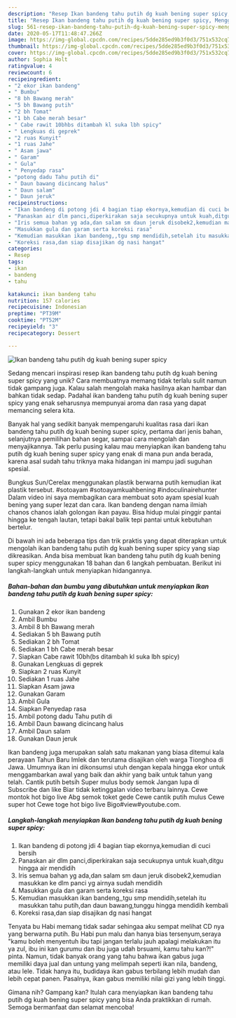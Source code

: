 ```yaml
---
description: "Resep Ikan bandeng tahu putih dg kuah bening super spicy, Menggugah Selera"
title: "Resep Ikan bandeng tahu putih dg kuah bening super spicy, Menggugah Selera"
slug: 561-resep-ikan-bandeng-tahu-putih-dg-kuah-bening-super-spicy-menggugah-selera
date: 2020-05-17T11:48:47.266Z
image: https://img-global.cpcdn.com/recipes/5dde285ed9b3f0d3/751x532cq70/ikan-bandeng-tahu-putih-dg-kuah-bening-super-spicy-foto-resep-utama.jpg
thumbnail: https://img-global.cpcdn.com/recipes/5dde285ed9b3f0d3/751x532cq70/ikan-bandeng-tahu-putih-dg-kuah-bening-super-spicy-foto-resep-utama.jpg
cover: https://img-global.cpcdn.com/recipes/5dde285ed9b3f0d3/751x532cq70/ikan-bandeng-tahu-putih-dg-kuah-bening-super-spicy-foto-resep-utama.jpg
author: Sophia Holt
ratingvalue: 4
reviewcount: 6
recipeingredient:
- "2 ekor ikan bandeng"
- " Bumbu"
- "8 bh Bawang merah"
- "5 bh Bawang putih"
- "2 bh Tomat"
- "1 bh Cabe merah besar"
- " Cabe rawit 10bhbs ditambah kl suka lbh spicy"
- " Lengkuas di geprek"
- "2 ruas Kunyit"
- "1 ruas Jahe"
- " Asam jawa"
- " Garam"
- " Gula"
- " Penyedap rasa"
- "potong dadu Tahu putih di"
- " Daun bawang dicincang halus"
- " Daun salam"
- " Daun jeruk"
recipeinstructions:
- "Ikan bandeng di potong jdi 4 bagian tiap ekornya,kemudian di cuci bersih"
- "Panaskan air dlm panci,diperkirakan saja secukupnya untuk kuah,ditgu hingga air mendidih"
- "Iris semua bahan yg ada,dan salam sm daun jeruk disobek2,kemudian masukkan ke dlm panci yg airnya sudah mendidih"
- "Masukkan gula dan garam serta koreksi rasa"
- "Kemudian masukkan ikan bandeng,,tgu smp mendidih,setelah itu masukkan tahu putih,dan daun bawang,tunggu hingga mendidih kembali"
- "Koreksi rasa,dan siap disajikan dg nasi hangat"
categories:
- Resep
tags:
- ikan
- bandeng
- tahu

katakunci: ikan bandeng tahu 
nutrition: 157 calories
recipecuisine: Indonesian
preptime: "PT39M"
cooktime: "PT52M"
recipeyield: "3"
recipecategory: Dessert

---
```



![Ikan bandeng tahu putih dg kuah bening super spicy](https://img-global.cpcdn.com/recipes/5dde285ed9b3f0d3/751x532cq70/ikan-bandeng-tahu-putih-dg-kuah-bening-super-spicy-foto-resep-utama.jpg)

Sedang mencari inspirasi resep ikan bandeng tahu putih dg kuah bening super spicy yang unik? Cara membuatnya memang tidak terlalu sulit namun tidak gampang juga. Kalau salah mengolah maka hasilnya akan hambar dan bahkan tidak sedap. Padahal ikan bandeng tahu putih dg kuah bening super spicy yang enak seharusnya mempunyai aroma dan rasa yang dapat memancing selera kita.

Banyak hal yang sedikit banyak mempengaruhi kualitas rasa dari ikan bandeng tahu putih dg kuah bening super spicy, pertama dari jenis bahan, selanjutnya pemilihan bahan segar, sampai cara mengolah dan menyajikannya. Tak perlu pusing kalau mau menyiapkan ikan bandeng tahu putih dg kuah bening super spicy yang enak di mana pun anda berada, karena asal sudah tahu triknya maka hidangan ini mampu jadi suguhan spesial.

Bungkus Sun/Cerelax menggunakan plastik berwarna putih kemudian ikat plastik tersebut. #sotoayam #sotoayamkuahbening #indoculinairehunter Dalam video ini saya membagikan cara membuat soto ayam spesial kuah bening yang super lezat dan cara. Ikan bandeng dengan nama ilmiah chanos chanos ialah golongan ikan payau. Bisa hidup mulai pinggir pantai hingga ke tengah lautan, tetapi bakal balik tepi pantai untuk kebutuhan bertelur.


Di bawah ini ada beberapa tips dan trik praktis yang dapat diterapkan untuk mengolah ikan bandeng tahu putih dg kuah bening super spicy yang siap dikreasikan. Anda bisa membuat Ikan bandeng tahu putih dg kuah bening super spicy menggunakan 18 bahan dan 6 langkah pembuatan. Berikut ini langkah-langkah untuk menyiapkan hidangannya.

<!--inarticleads1-->

##### Bahan-bahan dan bumbu yang dibutuhkan untuk menyiapkan Ikan bandeng tahu putih dg kuah bening super spicy:

1. Gunakan 2 ekor ikan bandeng
1. Ambil  Bumbu
1. Ambil 8 bh Bawang merah
1. Sediakan 5 bh Bawang putih
1. Sediakan 2 bh Tomat
1. Sediakan 1 bh Cabe merah besar
1. Siapkan  Cabe rawit 10bh(bs ditambah kl suka lbh spicy)
1. Gunakan  Lengkuas di geprek
1. Siapkan 2 ruas Kunyit
1. Sediakan 1 ruas Jahe
1. Siapkan  Asam jawa
1. Gunakan  Garam
1. Ambil  Gula
1. Siapkan  Penyedap rasa
1. Ambil potong dadu Tahu putih di
1. Ambil  Daun bawang dicincang halus
1. Ambil  Daun salam
1. Gunakan  Daun jeruk


Ikan bandeng juga merupakan salah satu makanan yang biasa ditemui kala perayaan Tahun Baru Imlek dan terutama disajikan oleh warga Tionghoa di Jawa. Umumnya ikan ini dikonsumsi utuh dengan kepala hingga ekor untuk menggambarkan awal yang baik dan akhir yang baik untuk tahun yang telah. Cantik putih betsih Super mulus body semok Jangan lupa di Subscribe dan like Biar tidak ketinggalan video terbaru lainnya. Cewe montok hot bigo live Abg semok toket gede Cewe cantik putih mulus Cewe super hot Cewe toge hot bigo live Bigo#view#youtube.com. 

<!--inarticleads2-->

##### Langkah-langkah menyiapkan Ikan bandeng tahu putih dg kuah bening super spicy:

1. Ikan bandeng di potong jdi 4 bagian tiap ekornya,kemudian di cuci bersih
1. Panaskan air dlm panci,diperkirakan saja secukupnya untuk kuah,ditgu hingga air mendidih
1. Iris semua bahan yg ada,dan salam sm daun jeruk disobek2,kemudian masukkan ke dlm panci yg airnya sudah mendidih
1. Masukkan gula dan garam serta koreksi rasa
1. Kemudian masukkan ikan bandeng,,tgu smp mendidih,setelah itu masukkan tahu putih,dan daun bawang,tunggu hingga mendidih kembali
1. Koreksi rasa,dan siap disajikan dg nasi hangat


Tenyata bu Habi memang tidak sadar sehingaa aku sempat melihat CD nya yang berwarna putih. Bu Habi pun malu dan hanya bias tersenyum,seraya &#34;kamu boleh menyentuh ibu tapi jangan terlalu jauh apalagi melakukan itu ya zul, ibu ini kan gurumu dan ibu juga udah brsuami, kamu tahu kan?!&#34; pinta. Namun, tidak banyak orang yang tahu bahwa ikan gabus juga memiliki daya jual dan untung yang melimpah seperti ikan nila, bandeng, atau lele. Tidak hanya itu, budidaya ikan gabus terbilang lebih mudah dan lebih cepat panen. Pasalnya, ikan gabus memiliki nilai gizi yang lebih tinggi. 

Gimana nih? Gampang kan? Itulah cara menyiapkan ikan bandeng tahu putih dg kuah bening super spicy yang bisa Anda praktikkan di rumah. Semoga bermanfaat dan selamat mencoba!
